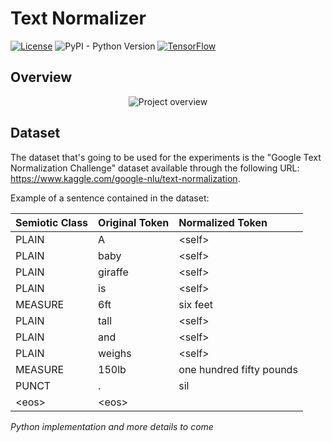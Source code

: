# Text Normalizer

[![License](https://img.shields.io/badge/license-GPL%203.0-green.svg)](https://github.com/arthuramsouza/textnormalizer/blob/master/LICENSE) 
![PyPI - Python Version](https://img.shields.io/pypi/pyversions/Django.svg) 
[![TensorFlow](https://img.shields.io/badge/-TensorFlow-orange.svg)](https://www.tensorflow.org/)

## Overview

<p align="center">
    <img src="https://i.imgur.com/YQIYMl6.png" alt="Project overview" />
</p>

## Dataset

The dataset that's going to be used for the experiments is the "Google Text Normalization Challenge" dataset available through the following URL: https://www.kaggle.com/google-nlu/text-normalization.

Example of a sentence contained in the dataset:

| Semiotic Class | Original Token | Normalized Token         |
| :------------- | :------------- | :----------------------- |
| PLAIN          | A              | \<self\>                 |
| PLAIN          | baby           | \<self\>                 |
| PLAIN          | giraffe        | \<self\>                 |
| PLAIN          | is             | \<self\>                 |
| MEASURE        | 6ft            | six feet                 |
| PLAIN          | tall           | \<self\>                 |
| PLAIN          | and            | \<self\>                 |
| PLAIN          | weighs         | \<self\>                 |
| MEASURE        | 150lb          | one hundred fifty pounds |
| PUNCT          | .              | sil                      |
| \<eos\>        | \<eos\>        |                          |

*Python implementation and more details to come*
